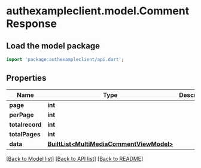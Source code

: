 # authexampleclient.model.CommentResponse

## Load the model package
```dart
import 'package:authexampleclient/api.dart';
```

## Properties
Name | Type | Description | Notes
------------ | ------------- | ------------- | -------------
**page** | **int** |  | [optional] 
**perPage** | **int** |  | [optional] 
**totalrecord** | **int** |  | [optional] 
**totalPages** | **int** |  | [optional] 
**data** | [**BuiltList&lt;MultiMediaCommentViewModel&gt;**](MultiMediaCommentViewModel.md) |  | [optional] 

[[Back to Model list]](../README.md#documentation-for-models) [[Back to API list]](../README.md#documentation-for-api-endpoints) [[Back to README]](../README.md)


